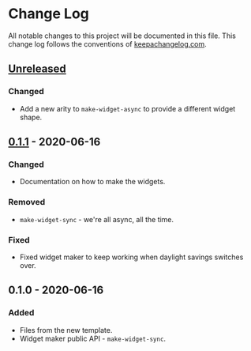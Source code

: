 # Change Log
All notable changes to this project will be documented in this file. This change log follows the conventions of [keepachangelog.com](http://keepachangelog.com/).

## [Unreleased]
### Changed
- Add a new arity to `make-widget-async` to provide a different widget shape.

## [0.1.1] - 2020-06-16
### Changed
- Documentation on how to make the widgets.

### Removed
- `make-widget-sync` - we're all async, all the time.

### Fixed
- Fixed widget maker to keep working when daylight savings switches over.

## 0.1.0 - 2020-06-16
### Added
- Files from the new template.
- Widget maker public API - `make-widget-sync`.

[Unreleased]: https://github.com/your-name/process/compare/0.1.1...HEAD
[0.1.1]: https://github.com/your-name/process/compare/0.1.0...0.1.1
